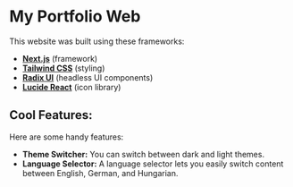 # My Portfolio Web

This website was built using these frameworks:

* **[Next.js](https://nextjs.org/)** (framework)
* **[Tailwind CSS](https://tailwindcss.com/)** (styling)
* **[Radix UI](https://www.radix-ui.com/)** (headless UI components)
* **[Lucide React](https://lucide.dev/)** (icon library)

## Cool Features:

Here are some handy features:

* **Theme Switcher:** You can switch between dark and light themes.
* **Language Selector:** A language selector lets you easily switch content between English, German, and Hungarian.
